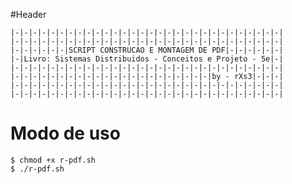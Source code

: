 #Header

	|-|-|-|-|-|-|-|-|-|-|-|-|-|-|-|-|-|-|-|-|-|-|-|-|-|-|-|-|-|-|
	|-|-|-|-|-|-|-|-|-|-|-|-|-|-|-|-|-|-|-|-|-|-|-|-|-|-|-|-|-|-|
	|-|-|-|-|-|-|SCRIPT CONSTRUCAO E MONTAGEM DE PDF|-|-|-|-|-|-|
	|-|Livro: Sistemas Distribuidos - Conceitos e Projeto - 5e|-|
	|-|-|-|-|-|-|-|-|-|-|-|-|-|-|-|-|-|-|-|-|-|-|-|-|-|-|-|-|-|-|
	|-|-|-|-|-|-|-|-|-|-|-|-|-|-|-|-|-|-|-|-|-|-|by - rXs3|-|-|-|
	|-|-|-|-|-|-|-|-|-|-|-|-|-|-|-|-|-|-|-|-|-|-|-|-|-|-|-|-|-|-|
	|-|-|-|-|-|-|-|-|-|-|-|-|-|-|-|-|-|-|-|-|-|-|-|-|-|-|-|-|-|-|

# Modo de uso

	$ chmod +x r-pdf.sh
	$ ./r-pdf.sh
